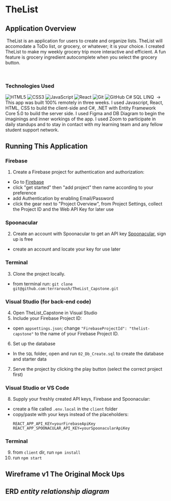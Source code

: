 # TheList

## Application Overview

​
TheList is an application for users to create and organize lists. TheList will accomodate a ToDo list, or grocery, or whatever; it is your choice. I created TheList to make my weekly grocery trip more interactive and efficient. A fun feature is grocery ingredient autocomplete when you select the grocery button.

​

### Technologies Used

![HTML5](https://img.shields.io/badge/html5%20-%23E34F26.svg?&style=for-the-badge&logo=html5&logoColor=white)
![CSS3](https://img.shields.io/badge/css3%20-%231572B6.svg?&style=for-the-badge&logo=css3&logoColor=white)
![JavaScript](https://img.shields.io/badge/javascript%20-%23323330.svg?&style=for-the-badge&logo=javascript&logoColor=%23F7DF1E)
![React](https://img.shields.io/badge/react%20-%2320232a.svg?&style=for-the-badge&logo=react&logoColor=%2361DAFB)
![Git](https://img.shields.io/badge/git%20-%23F05033.svg?&style=for-the-badge&logo=git&logoColor=white)
![GitHub](https://img.shields.io/badge/github%20-%23121011.svg?&style=for-the-badge&logo=github&logoColor=white)
C#
SQL
LINQ
​
-> This app was built 100% remotely in three weeks. I used Javascript, React, HTML, CSS to build the client-side and C#, .NET with Entity Framework Core 5.0 to build the server side. I used Figma and DB Diagram to begin the imaginings and inner workings of the app. I used Zoom to participate in daily standups and to stay in contact with my learning team and any fellow student support network.

## Running This Application

### Firebase
1. Create a Firebase project for authentication and authorization:
- Go to [Firebase](https://firebase.google.com/)
- click "get started" then "add project" then name according to your preference
- add Authentication by enabling Email/Password
- click the gear next to "Project Overview", from Project Settings, collect the Project ID and the Web API Key for later use

### Spoonacular
2. Create an account with Spoonacular to get an API key [Spoonacular](https://spoonacular.com/food-api), sign up is free
- create an account and locate your key for use later

### Terminal
3. Clone the project locally.
- from terminal run: ```git clone git@github.com:terraroush/TheList_Capstone.git```

### Visual Studio (for back-end code)
4. Open TheList_Capstone in Visual Studio
5. Include your Firebase Project ID:
- open ```appsettings.json```; change ```"FirebaseProjectId": "thelist-capstone"``` to the name of your Firebase Project ID.
6. Set up the database
- In the ```SQL``` folder, open and run ```02_Db_Create.sql``` to create the database and starter data
7. Serve the project by clicking the play button (select the correct project first)

### Visual Studio or VS Code
8. Supply your freshly created API keys, Firebase and Spoonacular:
- create a file called ```.env.local``` in the ```client``` folder
- copy/paste with your keys instead of the placeholders:
  ```
  REACT_APP_API_KEY=yourFirebaseApiKey
  REACT_APP_SPOONACULAR_API_KEY=yourSpoonacularApiKey
  ```
### Terminal
9. from ```client``` dir, run ```npm install```
10. run ```npm start```

## Wireframe v1 The Original Mock Ups

<!-- ![Image of wireframe2]()
![Image of wireframe4]()
![Image of wireframe7]() -->

## ERD _entity relationship diagram_

